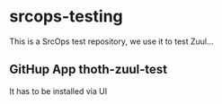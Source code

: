 # srcops-testing

This is a SrcOps test repository, we use it to test Zuul...

## GitHup App thoth-zuul-test

It has to be installed via UI
